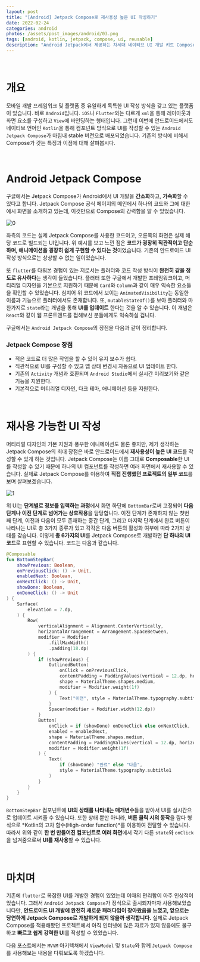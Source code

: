 ```yaml
---
layout: post
title: "[Android] Jetpack Compose로 재사용성 높은 UI 작성하기"
date: 2022-02-24
categories: android
photos: /assets/post_images/android/03.png
tags: [android, kotlin, jetpack, compose, ui, reusable]
description: "Android Jetpack에서 제공하는 차세대 네이티브 UI 개발 키트 Compose의 특징을 살펴보고 재사용성 높은 UI를 작성해보자"
---
```


<br>

# 개요

모바일 개발 프레임워크 및 플랫폼 중 유일하게 독특한 UI 작성 방식을 갖고 있는 플랫폼이 있습니다. 바로 `Android`입니다. `iOS`나 `Flutter`와는 다르게 `xml`을 통해 레이아웃과 화면 요소를 구성하고 `View`에 바인딩하는 형태입니다. 그런데 이번에 안드로이드에서도 네이티브 언어인 `Kotlin`을 통해 컴포넌트 방식으로 UI를 작성할 수 있는 `Android Jetpack Compose`가 마침내 stable 버전으로 배포되었습니다. 기존의 방식에 비해서 Compose가 갖는 특징과 이점에 대해 살펴봅시다.

<br>

# Android Jetpack Compose

구글에서는 Jetpack Compose가 Android에서 UI 개발을 **간소화**하고, **가속화**할 수 있다고 합니다. Jetpack Compose 공식 페이지의 메인에서 하나의 코드와 그에 대한 예시 화면을 소개하고 있는데, 이것만으로 Compose의 강력함을 알 수 있었습니다.

![0](https://user-images.githubusercontent.com/72238126/158788543-5fe192c2-493f-4a30-b5a2-aaa34c0cc96a.gif)

좌측의 코드는 실제 Jetpack Compose를 사용한 코드이고, 오른쪽의 화면은 실제 해당 코드로 빌드되는 UI입니다. 위 예시를 보고 느낀 점은 **코드가 굉장히 직관적이고 단순하며, 애니메이션을 굉장히 쉽게 구현할 수 있다는 것**이었습니다. 기존의 안드로이드 UI 작성 방식으로는 상상할 수 없는 일이었습니다.

또 `flutter`를 다뤄본 경험이 있는 저로서는 플러터와 코드 작성 방식이 **완전히 같을 정도로 유사하다**는 생각이 들었습니다. 플러터 또한 구글에서 개발한 프레임워크이고, 머티리얼 디자인을 기본으로 지원하기 때문에 `Card`와 `Column`과 같이 매우 익숙한 요소들을 확인할 수 있었습니다. 심지어 위 코드에서 보이는 `AnimatedVisibility`는 동일한 이름과 기능으로 플러터에서도 존재합니다. 또, `mutableStateOf()`를 보아 플러터와 마찬가지로 `state`라는 개념을 통해 **UI를 업데이트** 한다는 것을 알 수 있습니다. 이 개념은 `React`와 같이 웹 프론트엔드를 접해보신 분들에게도 익숙하실 겁니다.

구글에서는 `Android Jetpack Compose`의 장점을 다음과 같이 정리합니다.

### Jetpack Compose 장점

- 적은 코드로 더 많은 작업을 할 수 있어 유지 보수가 쉽다.
- 직관적으로 UI를 구성할 수 있고 앱 상태 변경시 자동으로 UI 업데이트 한다.
- 기존의 `Activity` 개념과 호환되며 `Android Studio`에서 실시간 미리보기와 같은 기능을 지원한다.
- 기본적으로 머티리얼 디자인, 다크 테마, 애니메이션 등을 지원한다.

<br>

# 재사용 가능한 UI 작성

머티리얼 디자인의 기본 지원과 풍부한 애니메이션도 물론 좋지만, 제가 생각하는 Jetpack Compose의 최대 장점은 바로 안드로이드에서 **재사용성이 높은 UI 코드**를 작성할 수 있게 하는 것입니다. Jetpack Compose는 이름 그대로 **Composable**한 UI를 작성할 수 있기 때문에 하나의 UI 컴포넌트를 작성하면 여러 화면에서 재사용할 수 있습니다. 실제로 Jetpack Compose를 이용하여 **직접 진행했던 프로젝트의 일부 코드**를 보며 살펴보겠습니다.

![1](https://user-images.githubusercontent.com/72238126/158794318-aa21a58f-c937-42d9-a347-3c4cf55d93eb.png)

위 UI는 **단계별로 정보를 입력하는 과정**에서 화면 하단에 `BottomBar`로써 고정되어 **다음 단계나 이전 단계로 넘어가는 상호작용**을 담당합니다. 이전 단계가 존재하지 않는 첫번째 단계, 이전과 다음이 모두 존재하는 중간 단계, 그리고 마지막 단계에서 완료 버튼이 나타나는 UI로 총 3가지 종류가 있고 각각은 다음 버튼의 활성화 여부에 따라 2가지 상태를 갖습니다. 이렇게 **총 6가지의 UI**를 Jetpack Compose로 개발하면 **단 하나의 UI 코드**로 표현할 수 있습니다. 코드는 다음과 같습니다.

```kotlin
@Composable
fun BottomStepBar(
    showPrevious: Boolean,
    onPreviousClick: () -> Unit,
    enabledNext: Boolean,
    onNextClick: () -> Unit,
    showDone: Boolean,
    onDoneClick: () -> Unit
) {
    Surface(
        elevation = 7.dp,
    ) {
        Row(
            verticalAlignment = Alignment.CenterVertically,
            horizontalArrangement = Arrangement.SpaceBetween,
            modifier = Modifier
                .fillMaxWidth()
                .padding(18.dp)
        ) {
            if (showPrevious) {
                OutlinedButton(
                    onClick = onPreviousClick,
                    contentPadding = PaddingValues(vertical = 12.dp, horizontal = 20.dp),
                    shape = MaterialTheme.shapes.medium,
                    modifier = Modifier.weight(1f)
                ) {
                    Text("이전", style = MaterialTheme.typography.subtitle1)
                }
                Spacer(modifier = Modifier.width(12.dp))
            }
            Button(
                onClick = if (showDone) onDoneClick else onNextClick,
                enabled = enabledNext,
                shape = MaterialTheme.shapes.medium,
                contentPadding = PaddingValues(vertical = 12.dp, horizontal = 20.dp),
                modifier = Modifier.weight(1f)
            ) {
                Text(
                    if (showDone) "완료" else "다음",
                    style = MaterialTheme.typography.subtitle1
                )
            }
        }
    }
}
```

`BottomStepBar` 컴포넌트에 **UI의 상태를 나타내는 매개변수**들을 받아서 UI를 실시간으로 업데이트 시켜줄 수 있습니다. 또한 상태 뿐만 아니라, **버튼 클릭 시의 동작**을 람다 형식으로 *Kotlin의 고차 함수(High-order function)*를 이용하여 전달할 수 있습니다. 따라서 위와 같이 **한 번 만들어진 컴포넌트로 여러 화면**에서 각기 다른 `state`와 `onClick`을 넘겨줌으로써 **UI를 재사용**할 수 있습니다.

<br>

# 마치며

기존에 `flutter`로 복잡한 UI를 개발한 경험이 있었는데 이때의 편리함이 아주 인상적이었습니다. 그래서 `Android Jetpack Compose`가 정식으로 출시되자마자 사용해보았습니다만, **안드로이드 UI 개발에 완전히 새로운 패러다임이 찾아왔음을 느꼈고, 앞으로는 당연하게 Jetpack Compose로 개발하게 되지 않을까 생각합니다.** 실제로 Jetpack Compose를 적용해봤던 프로젝트에서 아직 인터넷에 많은 자료가 있지 않음에도 불구하고 **빠르고 쉽게 강력한 UI**를 작성할 수 있었습니다.

다음 포스트에서는 `MVVM` 아키텍쳐에서 `ViewModel` 및 `State`와 함께 `Jetpack Compose`를 사용해보는 내용을 다뤄보도록 하겠습니다.